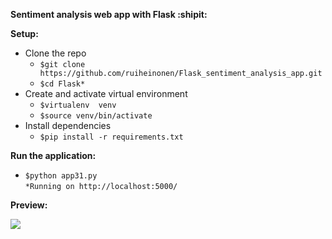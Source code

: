 **Sentiment analysis web app with Flask :shipit:**

**Setup:**
 - Clone the repo
   - `$git clone https://github.com/ruiheinonen/Flask_sentiment_analysis_app.git`
   - `$cd Flask*`
 - Create and activate virtual environment
   - `$virtualenv  venv`
   - `$source venv/bin/activate`
 - Install dependencies 
   - `$pip install -r requirements.txt`

**Run the application:**
- `$python app31.py`\
`*Running on http://localhost:5000/`

**Preview:**

![](https://github.com/ruiheinonen/Flask_sentiment_analysis_app/blob/master/docs/preview.gif)
